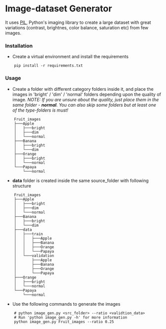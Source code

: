 # Image-dataset Generator
It uses [PIL](https://pillow.readthedocs.io/en/stable/), Python's imaging library to create a large dataset with great variations (contrast, brightnes, color balance, saturation etc) from few images.

### Installation
- Create a virtual environment and install the requirements
```
    pip install -r requirements.txt
```

### Usage
- Create a folder with different category folders inside it, and place the images in 'bright' / 'dim' / 'normal' folders depending upon the quality of image.
*NOTE: If you are unsure about the quality, just place them in the same folder - **normal**. You can also skip some folders but at least one of the type-folders is must!*
```
    Fruit_images
    ├───Apple
    │   ├───bright
    │   ├───dim
    │   └───normal
    ├───Banana
    │   ├───bright
    │   └───dim
    ├───Orange
    │   ├───bright
    │   └───normal
    └───Papaya
        └───normal
```
- **data** folder is created inside the same source_folder with following structure
```
    Fruit_images
    ├───Apple
    │   ├───bright
    │   ├───dim
    │   └───normal
    ├───Banana
    │   ├───bright
    │   └───dim
    ├───data
    │   ├───train
    │   │   ├───Apple
    │   │   ├───Banana
    │   │   ├───Orange
    │   │   └───Papaya
    │   └───validation
    │       ├───Apple
    │       ├───Banana
    │       ├───Orange
    │       └───Papaya
    ├───Orange
    │   ├───bright
    │   └───normal
    └───Papaya
        └───normal
```
- Use the following commands to generate the images
```
    # python image_gen.py <src_folder> --ratio <validtion_data>
    # Run 'python image_gen.py -h' for more information
    python image_gen.py Fruit_images --ratio 0.25
```